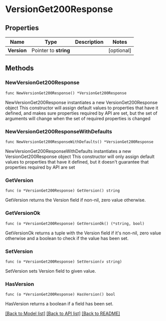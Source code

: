 # VersionGet200Response

## Properties

Name | Type | Description | Notes
------------ | ------------- | ------------- | -------------
**Version** | Pointer to **string** |  | [optional] 

## Methods

### NewVersionGet200Response

`func NewVersionGet200Response() *VersionGet200Response`

NewVersionGet200Response instantiates a new VersionGet200Response object
This constructor will assign default values to properties that have it defined,
and makes sure properties required by API are set, but the set of arguments
will change when the set of required properties is changed

### NewVersionGet200ResponseWithDefaults

`func NewVersionGet200ResponseWithDefaults() *VersionGet200Response`

NewVersionGet200ResponseWithDefaults instantiates a new VersionGet200Response object
This constructor will only assign default values to properties that have it defined,
but it doesn't guarantee that properties required by API are set

### GetVersion

`func (o *VersionGet200Response) GetVersion() string`

GetVersion returns the Version field if non-nil, zero value otherwise.

### GetVersionOk

`func (o *VersionGet200Response) GetVersionOk() (*string, bool)`

GetVersionOk returns a tuple with the Version field if it's non-nil, zero value otherwise
and a boolean to check if the value has been set.

### SetVersion

`func (o *VersionGet200Response) SetVersion(v string)`

SetVersion sets Version field to given value.

### HasVersion

`func (o *VersionGet200Response) HasVersion() bool`

HasVersion returns a boolean if a field has been set.


[[Back to Model list]](../README.md#documentation-for-models) [[Back to API list]](../README.md#documentation-for-api-endpoints) [[Back to README]](../README.md)


